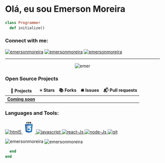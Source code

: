 # Olá, eu sou Emerson Moreira

```ruby
class Programmer
  def initialize()
```

<p align="left">
<h3 align="left">Connect with me:</h3>
<a href="https://www.linkedin.com/in/emerson-moreira" target="blank"><img align="center" src="https://cdn.jsdelivr.net/npm/simple-icons@3.0.1/icons/linkedin.svg" alt="emersonmoreira" height="30" width="40" /></a>
<a href="https://fb.com/Archimonder" target="blank"><img align="center" src="https://cdn.jsdelivr.net/npm/simple-icons@3.0.1/icons/facebook.svg" alt="emersonmoreira" height="30" width="40" /></a>
<a href="https://instagram.com/emerson_moreira_fsa" target="blank"><img align="center" src="https://cdn.jsdelivr.net/npm/simple-icons@3.0.1/icons/instagram.svg" alt="emersonmoreira" height="30" width="40" /></a>

---

<p align="center"> <img src="https://komarev.com/ghpvc/?username=eemr3" alt="emer" /> </p>

<h3>Open Source Projects</h3>
<table>
  <thead align="center">
    <tr border: none;>
      <td><b>🎁 Projects</b></td>
      <td><b>⭐ Stars</b></td>
      <td><b>📚 Forks</b></td>
      <td><b>🛎 Issues</b></td>
      <td><b>📬 Pull requests</b></td>
    </tr>
  </thead>
  <tbody>
    <tr>
	    <td><a href="#"><b>Coming soon</b></a></td>
    </tr>
  </tbody>
</table>

 <h3 align="left">Languages and Tools:</h3>
<p align="left"> 
	<a href="https://developer.mozilla.org/pt-BR/docs/Web/HTML/HTML5" target="_blank"> <img src="https://www.vectorlogo.zone/logos/w3_html5/w3_html5-icon.svg" alt="html5" width="40" height="40"/> </a>
	<a href="https://developer.mozilla.org/pt-BR/docs/Archive/CSS3" target="_blank"> <img src="https://raw.githubusercontent.com/eemr3/imagens/master/css3.svg" alt="css" width="40" height="40"/> </a> 
	<a href="https://developer.mozilla.org/pt-BR/docs/Aprender/JavaScript" target="_blank"> <img src="https://upload.vectorlogo.zone/logos/javascript/images/239ec8a4-163e-4792-83b6-3f6d96911757.svg" alt="javascript" width="40" height="40"/> </a> 
	<a href="https://pt-br.reactjs.org/" target="_blank"> <img src="https://www.vectorlogo.zone/logos/reactjs/reactjs-icon.svg" alt="react-Js" width="40" height="40"/> </a> 
	<a href="https://nodejs.org/en/docs/" target="_blank"> <img src="https://www.vectorlogo.zone/logos/nodejs/nodejs-icon.svg" alt="node-Js" width="40" height="40"/> </a> 
	<a href="https://git-scm.com/" target="_blank"> <img src="https://www.vectorlogo.zone/logos/git-scm/git-scm-icon.svg" alt="git" width="40" height="40"/> </a> 
</p>

<p><img align="left" src="https://github-readme-stats.vercel.app/api/top-langs/?username=eemr3&layout=compact" alt="emersonmoreira" /></p>

<p>&nbsp;<img align="center" src="https://github-readme-stats.vercel.app/api?username=eemr3&show_icons=true" alt="emersonmoreira" /></p>

```ruby
  end
end
```
